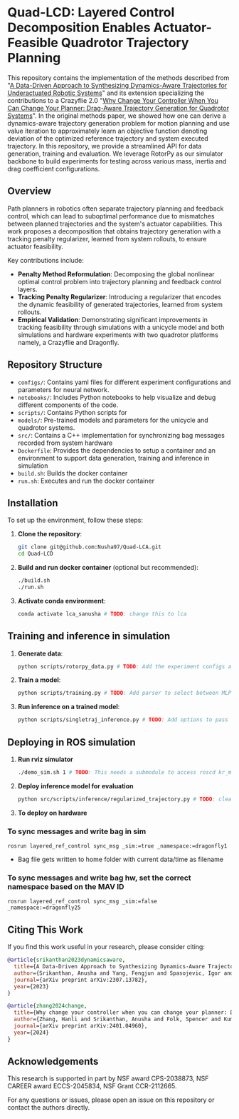 # Quad-LCD: Layered Control Decomposition Enables Actuator-Feasible Quadrotor Trajectory Planning

This repository contains the implementation of the methods described from "[A Data-Driven Approach to Synthesizing Dynamics-Aware Trajectories for Underactuated Robotic Systems](https://arxiv.org/abs/2307.13782)" and its extension specializing the contributions to a Crazyflie 2.0 "[Why Change Your Controller When You Can Change Your Planner: Drag-Aware Trajectory Generation for Quadrotor Systems](https://arxiv.org/abs/2401.04960)". In the original methods paper, we showed how one can derive a dynamics-aware trajectory generation problem for motion planning and use value iteration to approximately learn an objective function denoting deviation of the optimized reference trajectory and system executed trajectory. In this repository, we provide a streamlined API for data generation, training and evaluation. We leverage RotorPy as our simulator backbone to build experiments for testing across various mass, inertia and drag coefficient configurations.

## Overview

Path planners in robotics often separate trajectory planning and feedback control, which can lead to suboptimal performance due to mismatches between planned trajectories and the system's actuator capabilities. This work proposes a decomposition that obtains trajectory generation with a tracking penalty regularizer, learned from system rollouts, to ensure actuator feasibility.

Key contributions include:

- **Penalty Method Reformulation**: Decomposing the global nonlinear optimal control problem into trajectory planning and feedback control layers.
- **Tracking Penalty Regularizer**: Introducing a regularizer that encodes the dynamic feasibility of generated trajectories, learned from system rollouts.
- **Empirical Validation**: Demonstrating significant improvements in tracking feasibility through simulations with a unicycle model and both simulations and hardware experiments with two quadrotor platforms namely, a Crazyflie and Dragonfly.

## Repository Structure

- `configs/`: Contains yaml files for different experiment configurations and parameters for neural network.
- `notebooks/`: Includes Python notebooks to help visualize and debug different components of the code.
- `scripts/`: Contains Python scripts for 
- `models/`: Pre-trained models and parameters for the unicycle and quadrotor systems.
- `src/`: Contains a C++ implementation for synchronizing bag messages recorded from system hardware
- `Dockerfile`: Provides the dependencies to setup a container and an environment to support data generation, training and inference in simulation
- `build.sh`: Builds the docker container
- `run.sh`: Executes and run the docker container

## Installation

To set up the environment, follow these steps:

1. **Clone the repository**:
   ```bash
   git clone git@github.com:Nusha97/Quad-LCA.git
   cd Quad-LCD
   ```

2. **Build and run docker container** (optional but recommended):
   ```bash
   ./build.sh
   ./run.sh
   ```

3. **Activate conda environment**:
   ```bash
   conda activate lca_sanusha # TODO: change this to lca
   ```

## Training and inference in simulation

1. **Generate data**:
   ```bash
   python scripts/rotorpy_data.py # TODO: Add the experiment configs and parsing tools
   ```

2. **Train a model**:
   ```bash
   python scripts/training.py # TODO: Add parser to select between MLPs and ICNNs
   ```

3. **Run inference on a trained model**:
   ```bash
   python scripts/singletraj_inference.py # TODO: Add options to pass in waypoints or initialize coefficients
   ```

## Deploying in ROS simulation

1. **Run rviz simulator**
   ```bash
   ./demo_sim.sh 1 # TODO: This needs a submodule to access roscd kr_multimav_manager/scripts 
   ```

2. **Deploy inference model for evaluation**
   ```bash
   python src/scripts/inference/regularized_trajectory.py # TODO: cleanup since this currently only supports RotorPy
   ```

3. **To deploy on hardware**
### To sync messages and write bag in sim
`rosrun layered_ref_control sync_msg _sim:=true _namespace:=dragonfly1`

  * Bag file gets written to home folder with current data/time as filename

### To sync messages and write bag hw, set the correct namespace based on the MAV ID
`rosrun layered_ref_control sync_msg _sim:=false _namespace:=dragonfly25`

## Citing This Work

If you find this work useful in your research, please consider citing:

```bibtex
@article{srikanthan2023dynamicsaware,
  title={A Data-Driven Approach to Synthesizing Dynamics-Aware Trajectories for Underactuated Robotic Systems},
  author={Srikanthan, Anusha and Yang, Fengjun and Spasojevic, Igor and Thakur, Dinesh and Kumar, Vijay and Matni, Nikolai},
  journal={arXiv preprint arXiv:2307.13782},
  year={2023}
}

@article{zhang2024change,
  title={Why change your controller when you can change your planner: Drag-aware trajectory generation for quadrotor systems},
  author={Zhang, Hanli and Srikanthan, Anusha and Folk, Spencer and Kumar, Vijay and Matni, Nikolai},
  journal={arXiv preprint arXiv:2401.04960},
  year={2024}
}
```

## Acknowledgements

This research is supported in part by NSF award CPS-2038873, NSF CAREER award ECCS-2045834, NSF Grant CCR-2112665.

For any questions or issues, please open an issue on this repository or contact the authors directly.